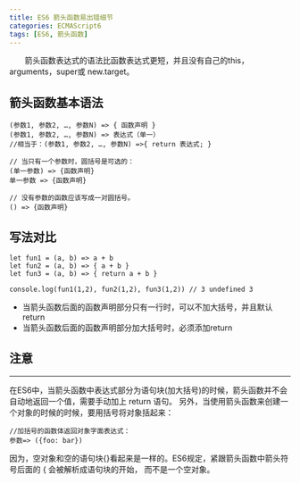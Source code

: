 ```yaml
---
title: ES6 箭头函数易出错细节
categories: ECMAScript6
tags: [ES6, 箭头函数]
---
```


 &nbsp; &nbsp; &nbsp; &nbsp;箭头函数表达式的语法比函数表达式更短，并且没有自己的this，arguments，super或 new.target。

<!-- more -->
## 箭头函数基本语法

```
(参数1, 参数2, …, 参数N) => { 函数声明 }
(参数1, 参数2, …, 参数N) => 表达式（单一）
//相当于：(参数1, 参数2, …, 参数N) =>{ return 表达式; }

// 当只有一个参数时，圆括号是可选的：
(单一参数) => {函数声明}
单一参数 => {函数声明}

// 没有参数的函数应该写成一对圆括号。
() => {函数声明}
```

## 写法对比

```
let fun1 = (a, b) => a + b
let fun2 = (a, b) => { a + b }
let fun3 = (a, b) => { return a + b }

console.log(fun1(1,2), fun2(1,2), fun3(1,2)) // 3 undefined 3
```

* 当箭头函数后面的函数声明部分只有一行时，可以不加大括号，并且默认return
* 当箭头函数后面的函数声明部分加大括号时，必须添加return

## 注意
---
在ES6中，当箭头函数中表达式部分为语句块(加大括号)的时候，箭头函数并不会自动地返回一个值，需要手动加上 return 语句。
另外，当使用箭头函数来创建一个对象的时候的时候，要用括号将对象括起来：
```
//加括号的函数体返回对象字面表达式：
参数=> ({foo: bar})
```

因为，空对象和空的语句块{}看起来是一样的。ES6规定，紧跟箭头函数中箭头符号后面的 { 会被解析成语句块的开始， 而不是一个空对象。


